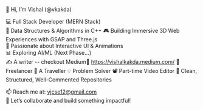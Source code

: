 👋 Hi, I’m Vishal (@vkakda)

💻 Full Stack Developer (MERN Stack)  
🧠 Data Structures & Algorithms in C++ 
🎮 Building Immersive 3D Web Experiences with GSAP and Three.js  
🌟 Passionate about Interactive UI & Animations  
📊 Exploring AI/ML (Next Phase...)  
✍️ A writer -- checkout Medium🔗 https://vishalkakda.medium.com/
💼 Freelancer
🧳 A Traveller
💡 Problem Solver
📽️ Part-time Video Editor
📁 Clean, Structured, Well-Commented Repositories  

📫 Reach me at: vjcse12@gmail.com  
🚀 Let’s collaborate and build something impactful!

